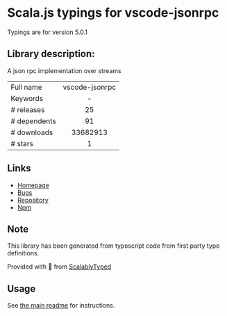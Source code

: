 
# Scala.js typings for vscode-jsonrpc

Typings are for version 5.0.1

## Library description:
A json rpc implementation over streams

|                    |                 |
| ------------------ | :-------------: |
| Full name          | vscode-jsonrpc |
| Keywords           | - |
| # releases         | 25 |
| # dependents       | 91 |
| # downloads        | 33682913 |
| # stars            | 1 |

## Links
- [Homepage](https://github.com/Microsoft/vscode-languageserver-node#readme)
- [Bugs](https://github.com/Microsoft/vscode-languageserver-node/issues)
- [Repository](https://github.com/Microsoft/vscode-languageserver-node)
- [Npm](https://www.npmjs.com/package/vscode-jsonrpc)
    


## Note
This library has been generated from typescript code from first party type definitions.

Provided with :purple_heart: from [ScalablyTyped](https://github.com/oyvindberg/ScalablyTyped)

## Usage
See [the main readme](../../readme.md) for instructions.


